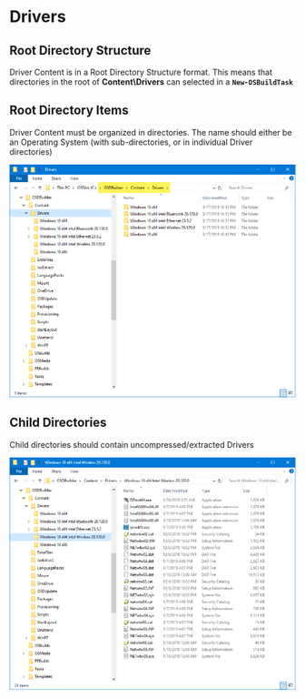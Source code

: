 # Drivers

## Root Directory Structure

Driver Content is in a Root Directory Structure format.  This means that directories in the root of **Content\Drivers** can selected in a **`New-OSBuildTask`**

## Root Directory Items

Driver Content must be organized in directories.  The name should either be an Operating System \(with sub-directories, or in individual Driver directories\)

![](../../../../../.gitbook/assets/image%20%2895%29.png)

## Child Directories

Child directories should contain uncompressed/extracted Drivers

![](../../../../../.gitbook/assets/image%20%2819%29.png)

